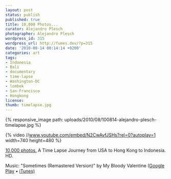 ```yaml
---
layout: post
status: publish
published: true
title: 10,000 Photos...
curator: Alejandro Plesch
photographer: Alejandro Plesch
wordpress_id: 315
wordpress_url: http://fumes.dev/?p=315
date: '2010-08-14 08:14:14 +0200'
categories: art
tags:
- Indonesia
- Bali
- documentary
- time-lapse
- Washington-DC
- lombok
- San-Francisco
- Hongkong
license:
thumb: timelapse.jpg
---
```


{% responsive_image path: uploads/2010/08/100814-alejandro-plesch-timelapse.jpg %}

{% video //www.youtube.com/embed/N2CwAvfJSHs?rel=0?autoplay=1 width=740 height=480 %}


<a target="_blank" href="https://www.youtube.com/embed/N2CwAvfJSHs?rel=0?autoplay=1">10,000 photos.</a> A Time Lapse Journey from USA to Hong Kong to Indonesia. HD. 

Music: "Sometimes (Remastered Version)" by My Bloody Valentine (<a href="https://www.youtube.com/cthru?c2b=googlemusic&version=2&key=AE_82TcIjXPntqBk3pCGFTGQYkVhuvdjeMiXrMIa0VbCmmPnq4B4vwRuYqdztS7UQ_dgMRGx5ib_zKw2ak7t1LiUbtl37AVbgTqYGFb2hj71fFDBwgmRprRQfWAwronEulQMqXn9_UauvmPJx2W9UlU045lMLAbl4R_-swuIxZRPX0FXasi33AvABFpGNE7sm5hIzYDEX0vT9eItdwOuyPhHePZkuZaRzWb4tb24bYEcpNGipJ5ytAlHHf62wUXPyIsRMgxJVnEFsf9g5o7FdDBWvRT_IlBW96xhVjjXhGb9XdLggL4-viPJKCTz6tBYGLXyeDLJlt4VUllrpM8ZdpAgQ8vYHx8agg&v=N2CwAvfJSHs">Google Play</a> • <a href="https://www.youtube.com/cthru?c2b=itunes&version=2&key=AE_82TfaZOSuN_BA07pm8Bad-yqJ6Ck0wKDTTQ2vN-pdPcCoKRSnM65GZzVMe2THQ_mI9XwLf8NfBF2I8Gpnj8O2hzuAQ8rkVo4YCzismSDVsvCudqzWdMI2cqQBwrOlsMpwKt2GrfTQkKxHhOB5_v9DYQVIsfaet8MFQkcQmoLB-nqEIT86syJRKtfWjjFBzAMqrt7tfUT7&v=N2CwAvfJSHs">iTunes)</a>
